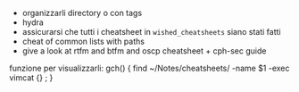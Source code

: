 - organizzarli directory o con tags
- hydra
- assicurarsi che tutti i cheatsheet in `wished_cheatsheets` siano stati fatti
- cheat of common lists with paths
- give a look at rtfm and btfm and oscp cheatsheet + cph-sec guide

funzione per visualizzarli:
gch() {
    find  ~/Notes/cheatsheets/ -name $1 -exec vimcat {} \;
}

